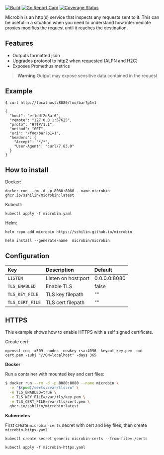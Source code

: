 [![Build](https://github.com/sshilin/microbin/actions/workflows/build.yml/badge.svg)](https://github.com/sshilin/microbin/actions/workflows/build.yml)&nbsp;[![Go Report Card](https://goreportcard.com/badge/github.com/sshilin/microbin)](https://goreportcard.com/report/github.com/sshilin/microbin)&nbsp;[![Coverage Status](https://coveralls.io/repos/github/sshilin/microbin/badge.svg)](https://coveralls.io/github/sshilin/microbin)

Microbin is an http(s) service that inspects any requests sent to it. This can be useful in a situation when you need to understand how intermediate proxies modifies the request until it reaches the destination.

## Features
- Outputs formatted json
- Upgrades protocol to http2 when requested (ALPN and H2C)
- Exposes Promethus metrics

> **Warning**
> Output may expose sensitive data contained in the request

## Example
```
$ curl http://localhost:8080/foo/bar?p1=1

{
  "host": "ef1ddf2d8af6",
  "remote": "127.0.0.1:57625",
  "proto": "HTTP/1.1",
  "method": "GET",
  "uri": "/foo/bar?p1=1",
  "headers": {
    "Accept": "*/*",
    "User-Agent": "curl/7.83.0"
  }
}
```

## How to install
Docker:

    docker run --rm -d -p 8080:8080 --name microbin ghcr.io/sshilin/microbin:latest

Kubectl:

    kubectl apply -f microbin.yaml

Helm:

    helm repo add microbin https://sshilin.github.io/microbin

    helm install --generate-name  microbin/microbin

## Configuration
| Key                 |  Description                | Default         |
|:--------------------|:----------------------------|:----------------|
| `LISTEN`            | Listen on host:port         | 0.0.0.0:8080    |
| `TLS_ENABLED`       | Enable TLS                  | false           |
| `TLS_KEY_FILE`      | TLS key filepath            | ""              |
| `TLS_CERT_FILE`     | TLS cert filepath           | ""              |

## HTTPS
This example shows how to enable HTTPS with a self signed certificate.

Create cert:

    openssl req -x509 -nodes -newkey rsa:4096 -keyout key.pem -out cert.pem -subj "//CN=localhost" -days 365

**Docker**

Run a container with mounted key and cert files:
```bash
$ docker run --rm -d -p 8080:8080 --name microbin \
  -v "$(pwd)/certs:/var/tls:ro" \
  -e TLS_ENABLED=true \
  -e TLS_KEY_FILE=/var/tls/key.pem \
  -e TLS_CERT_FILE=/var/tls/cert.pem \
  ghcr.io/sshilin/microbin:latest
```

**Kubernetes**

First create `microbin-certs` secret with cert and key files, then create `microbin-https.yaml`

    kubectl create secret generic microbin-certs --from-file=./certs

    kubectl apply -f microbin-https.yaml
